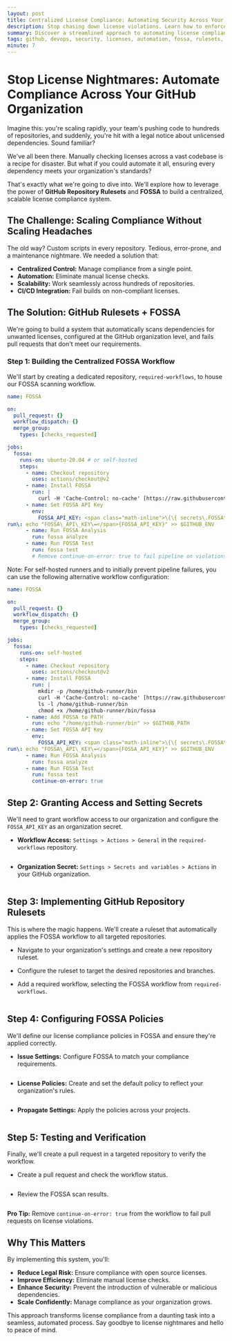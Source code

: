 ```yaml
---
layout: post
title: Centralized License Compliance: Automating Security Across Your GitHub Organization
description: Stop chasing down license violations. Learn how to enforce dependency license compliance across hundreds of repositories with GitHub Rulesets and FOSSA.
summary: Discover a streamlined approach to automating license compliance across your GitHub organization, eliminating manual work and mitigating legal risks.
tags: github, devops, security, licenses, automation, fossa, rulesets, ci/cd
minute: 7
---
```


# Stop License Nightmares: Automate Compliance Across Your GitHub Organization

Imagine this: you're scaling rapidly, your team's pushing code to hundreds of repositories, and suddenly, you're hit with a legal notice about unlicensed dependencies. Sound familiar?

We've all been there. Manually checking licenses across a vast codebase is a recipe for disaster. But what if you could automate it all, ensuring every dependency meets your organization's standards?

That's exactly what we're going to dive into. We'll explore how to leverage the power of **GitHub Repository Rulesets** and **FOSSA** to build a centralized, scalable license compliance system.

## The Challenge: Scaling Compliance Without Scaling Headaches

The old way? Custom scripts in every repository. Tedious, error-prone, and a maintenance nightmare. We needed a solution that:

* **Centralized Control:** Manage compliance from a single point.
* **Automation:** Eliminate manual license checks.
* **Scalability:** Work seamlessly across hundreds of repositories.
* **CI/CD Integration:** Fail builds on non-compliant licenses.

## The Solution: GitHub Rulesets + FOSSA

We're going to build a system that automatically scans dependencies for unwanted licenses, configured at the GitHub organization level, and fails pull requests that don't meet our requirements.

### Step 1: Building the Centralized FOSSA Workflow

We'll start by creating a dedicated repository, `required-workflows`, to house our FOSSA scanning workflow.

```yaml
name: FOSSA

on:
  pull_request: {}
  workflow_dispatch: {}
  merge_group:
    types: [checks_requested]

jobs:
  fossa:
    runs-on: ubuntu-20.04 # or self-hosted
    steps:
      - name: Checkout repository
        uses: actions/checkout@v2
      - name: Install FOSSA
        run: |
          curl -H 'Cache-Control: no-cache' [https://raw.githubusercontent.com/fossas/fossa-cli/master/install-latest.sh](https://raw.githubusercontent.com/fossas/fossa-cli/master/install-latest.sh) | bash
      - name: Set FOSSA API Key
        env:
          FOSSA_API_KEY: <span class="math-inline">\{\{ secrets\.FOSSA\_API\_KEY \}\}
run\: echo "FOSSA\_API\_KEY\=</span>{FOSSA_API_KEY}" >> $GITHUB_ENV
      - name: Run FOSSA Analysis
        run: fossa analyze
      - name: Run FOSSA Test
        run: fossa test
        # Remove continue-on-error: true to fail pipeline on violations
```
Note: For self-hosted runners and to initially prevent pipeline failures, you can use the following alternative workflow configuration:

```yaml
name: FOSSA

on:
  pull_request: {}
  workflow_dispatch: {}
  merge_group:
    types: [checks_requested]

jobs:
  fossa:
    runs-on: self-hosted
    steps:
      - name: Checkout repository
        uses: actions/checkout@v2
      - name: Install FOSSA
        run: |
          mkdir -p /home/github-runner/bin
          curl -H 'Cache-Control: no-cache' [https://raw.githubusercontent.com/fossas/fossa-cli/master/install-latest.sh](https://raw.githubusercontent.com/fossas/fossa-cli/master/install-latest.sh) | bash -s -- -b /home/github-runner/bin
          ls -l /home/github-runner/bin
          chmod +x /home/github-runner/bin/fossa
      - name: Add FOSSA to PATH
        run: echo "/home/github-runner/bin" >> $GITHUB_PATH
      - name: Set FOSSA API Key
        env:
          FOSSA_API_KEY: <span class="math-inline">\{\{ secrets\.FOSSA\_API\_KEY \}\}
run\: echo "FOSSA\_API\_KEY\=</span>{FOSSA_API_KEY}" >> $GITHUB_ENV
      - name: Run FOSSA Analysis
        run: fossa analyze
      - name: Run FOSSA Test
        run: fossa test
        continue-on-error: true
```

## Step 2: Granting Access and Setting Secrets

We'll need to grant workflow access to our organization and configure the `FOSSA_API_KEY` as an organization secret.

* **Workflow Access:** `Settings > Actions > General` in the `required-workflows` repository.

    <image>

* **Organization Secret:** `Settings > Secrets and variables > Actions` in your GitHub organization.

    <image>

## Step 3: Implementing GitHub Repository Rulesets

This is where the magic happens. We'll create a ruleset that automatically applies the FOSSA workflow to all targeted repositories.

* Navigate to your organization's settings and create a new repository ruleset.
* Configure the ruleset to target the desired repositories and branches.
* Add a required workflow, selecting the FOSSA workflow from `required-workflows`.

    <image>

## Step 4: Configuring FOSSA Policies

We'll define our license compliance policies in FOSSA and ensure they're applied correctly.

* **Issue Settings:** Configure FOSSA to match your compliance requirements.

    <image>

* **License Policies:** Create and set the default policy to reflect your organization's rules.

    <image>

* **Propagate Settings:** Apply the policies across your projects.

    <image>

## Step 5: Testing and Verification

Finally, we'll create a pull request in a targeted repository to verify the workflow.

* Create a pull request and check the workflow status.

    <image>

* Review the FOSSA scan results.

    <image>

**Pro Tip:** Remove `continue-on-error: true` from the workflow to fail pull requests on license violations.

## Why This Matters

By implementing this system, you'll:

* **Reduce Legal Risk:** Ensure compliance with open source licenses.
* **Improve Efficiency:** Eliminate manual license checks.
* **Enhance Security:** Prevent the introduction of vulnerable or malicious dependencies.
* **Scale Confidently:** Manage compliance as your organization grows.

This approach transforms license compliance from a daunting task into a seamless, automated process. Say goodbye to license nightmares and hello to peace of mind.